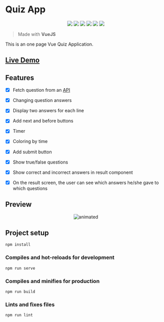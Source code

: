 # Quiz App
<p align="center">

<img src="https://img.shields.io/badge/made%20by-erenhncr-blue.svg" >

<img src="https://img.shields.io/badge/vue-3.0.0-green.svg">

<img src="https://img.shields.io/badge/npm-v6.14.13-brightgreen">

<img src="https://img.shields.io/badge/node-v14.17.1-brightgreen">

<img src="https://img.shields.io/badge/Vue-69.8%25-41b883">

<img src="https://img.shields.io/badge/SCSS-25.2%25-c6538c">


</p>

> Made with **VueJS**

This is an one page Vue Quiz Application.

## <a href="https://vuejs-quizapp.netlify.app" target="blank">Live Demo</a>

## Features
- [x]  Fetch question from an <a  href="https://opentdb.com/api.php?amount=10&category=9&difficulty=easy">API</a>
- [x]  Changing question answers
- [x]  Display two answers for each line
- [x]  Add next and before buttons
- [x]  Timer
- [x]  Coloring by time
- [x]  Add submit button
- [x]  Show true/false questions
- [x]  Show correct and incorrect answers in result component
- [x]  On the result screen, the user can see which answers he/she gave to which questions


## Preview

<p align="center">
  <img src="https://user-images.githubusercontent.com/13501074/122551440-a7b26180-d03d-11eb-93ac-2727ed0e9070.gif" alt="animated" />
</p>

## Project setup
```
npm install
```

### Compiles and hot-reloads for development
```
npm run serve
```

### Compiles and minifies for production
```
npm run build
```

### Lints and fixes files
```
npm run lint
```

